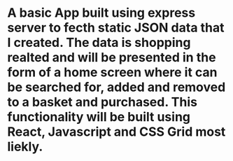 # A basic App built using express server to fecth static JSON data that I created. The data is shopping realted and will be presented in the form of a home screen where it can be searched for, added and removed to a basket and purchased. This functionality will be built using React, Javascript and CSS Grid most liekly.
